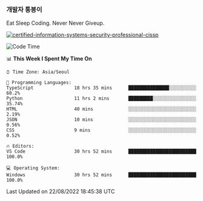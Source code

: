### 개발자 통붕이
Eat Sleep Coding.
Never Never Giveup.

[![certified-information-systems-security-professional-cissp](https://user-images.githubusercontent.com/44606727/157613689-acd84ec6-5f8f-4e79-89d9-a8d51f033634.png)](https://www.credly.com/badges/f394a010-85a0-450b-9136-8043af01d71c/public_url)

<!--START_SECTION:waka-->
![Code Time](http://img.shields.io/badge/Code%20Time-972%20hrs%2030%20mins-blue)

📊 **This Week I Spent My Time On** 

```text
⌚︎ Time Zone: Asia/Seoul

💬 Programming Languages: 
TypeScript               18 hrs 35 mins      ███████████████░░░░░░░░░░   60.2% 
Python                   11 hrs 2 mins       █████████░░░░░░░░░░░░░░░░   35.74% 
HTML                     40 mins             ░░░░░░░░░░░░░░░░░░░░░░░░░   2.19% 
JSON                     10 mins             ░░░░░░░░░░░░░░░░░░░░░░░░░   0.56% 
CSS                      9 mins              ░░░░░░░░░░░░░░░░░░░░░░░░░   0.52%

🔥 Editors: 
VS Code                  30 hrs 52 mins      █████████████████████████   100.0%

💻 Operating System: 
Windows                  30 hrs 52 mins      █████████████████████████   100.0%

```


 Last Updated on 22/08/2022 18:45:38 UTC
<!--END_SECTION:waka-->
